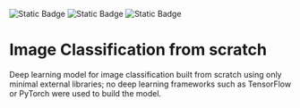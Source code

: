 ![Static Badge](https://img.shields.io/badge/python-3.9.12-blue)
![Static Badge](https://img.shields.io/badge/numpy-1.23.0-013243)
![Static Badge](https://img.shields.io/badge/pandas-1.4.3-150458)

# Image Classification from scratch
Deep learning model for image classification built from scratch using only minimal external libraries; no deep learning frameworks such as TensorFlow or PyTorch were used to build the model.